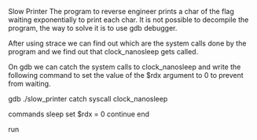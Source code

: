 Slow Printer
The program to reverse engineer prints a char of the flag waiting exponentially to print each char. It is not possible to decompile the program, the way to solve it is to use gdb debugger. 

After using strace we can find out which are the system calls done by the program and we find out that clock_nanosleep gets called. 

On gdb we can catch the system calls to clock_nanosleep and write the following command to set the value of the $rdx argument to 0 to prevent from waiting.

gdb ./slow_printer
catch syscall clock_nanosleep

commands
sleep
set $rdx = 0
continue
end

run